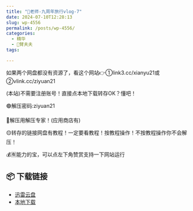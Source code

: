 ```yaml
---
title: "🌸老师-九周年旅行vlog-7"
date: 2024-07-10T12:28:13
slug: wp-4556
permalink: /posts/wp-4556/
categories:
  - 精华
  - 🌸臂夫夫
tags:

---
```


如果两个网盘都没有资源了，看这个网站👉①link3.cc/xianyu21或②vlink.cc/ziyuan21

(本站)不需要注册账号！直接点本地下载转存OK？懂吧！

🟢解压密码:ziyuan21

🔵解压用解压专家！(应用商店有)

🟡转存的链接网盘有教程！一定要看教程！按教程操作！不按教程操作你不会解压！

💰🈶能力的宝，可以点左下角赞赏支持一下网站运行

## 📦 下载链接
- [迅雷云盘](https://blziyuan21.com/pay-download/4556?key=c16197a937&down_id=0)
- [本地下载](https://blziyuan21.com/pay-download/4556?key=c16197a937&down_id=1)

